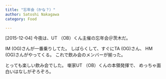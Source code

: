 ```yaml
---
title: "忘年会（かな？）"
author: Satoshi Nakagawa
category: Food

---
```


[2015-12-04]  今夜は、UT （OB）くん主催の忘年会＠茨木だ。

IM (OG)さんが一番乗りしてた。
しばらくして、すぐにTA (OG)さん、
HM (OG)さんがやってくる。
これで飲み会のメンバーが揃った。

 とっても楽しい飲み会でした。
噺家UT （OB）くんの本領発揮で、
めっちゃ面白いはなしがぞろぞろ。


